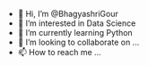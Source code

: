 - 👋 Hi, I’m @BhagyashriGour
- 👀 I’m interested in Data Science
- 🌱 I’m currently learning Python
- 💞️ I’m looking to collaborate on ...
- 📫 How to reach me ...

<!---
BhagyashriGour/BhagyashriGour is a ✨ special ✨ repository because its `README.md` (this file) appears on your GitHub profile.
You can click the Preview link to take a look at your changes.
--->
